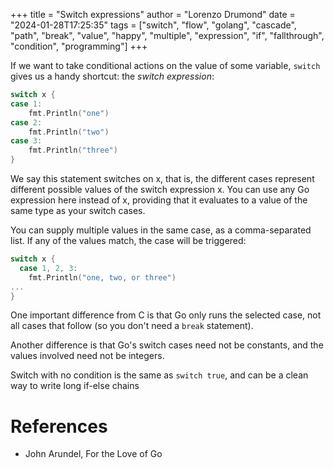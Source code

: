 +++
title = "Switch expressions"
author = "Lorenzo Drumond"
date = "2024-01-28T17:25:35"
tags = ["switch",  "flow",  "golang",  "cascade",  "path",  "break",  "value",  "happy",  "multiple",  "expression",  "if",  "fallthrough",  "condition",  "programming"]
+++


If we want to take conditional actions on the value of some variable, `switch` gives us a handy shortcut: the _switch expression_:
```go
switch x {
case 1:
    fmt.Println("one")
case 2:
    fmt.Println("two")
case 3:
    fmt.Println("three")
}
```
We say this statement switches on x, that is, the different cases represent different possible values of the switch expression x. You can use any Go expression here instead of x, providing that it evaluates to a value of the same type as your switch cases.

You can supply multiple values in the same case, as a comma-separated list. If any of the values match, the case will be triggered:
```go
switch x {
  case 1, 2, 3:
    fmt.Println("one, two, or three")
...
}
```

One important difference from C is that Go only runs the selected case, not all cases that follow (so you don't need a `break` statement).

Another difference is that Go's switch cases need not be constants, and the values involved need not be integers.

Switch with no condition is the same as `switch true`, and can be a clean way to write long if-else chains

# References
- John Arundel, For the Love of Go
